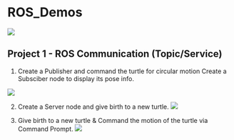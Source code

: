 # ROS_Demos

![](demo1//catkin_ws/RESULT%20IMAGES/Demo.gif)


## Project 1 - ROS Communication (Topic/Service)
1. Create a Publisher and command the turtle for circular motion
   Create a Subsciber node to display its pose info.

![](demo1//catkin_ws/RESULT%20IMAGES/Demo.gif)

2. Create a Server node and give birth to a new turtle.
![](workspace/RESULT%20IMAGES/Demo.gif)

3. Give birth to a new turtle & Command the motion of the turtle via Command Prompt.
![](workspace/RESULT%20IMAGES/Demo.gif)

